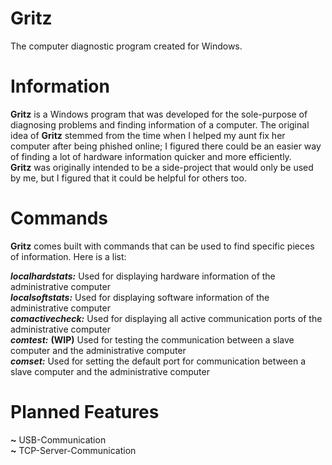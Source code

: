 # Gritz
The computer diagnostic program created for Windows.

# Information  
**Gritz** is a Windows program that was developed for the sole-purpose of diagnosing problems and finding information of a computer.
The original idea of **Gritz** stemmed from the time when I helped my aunt fix her computer after being phished online; I figured there could be an easier way of finding a lot of hardware information quicker and more efficiently.  
**Gritz** was originally intended to be a side-project that would only be used by me, but I figured that it could be helpful for others too.

# Commands 
**Gritz** comes built with commands that can be used to find specific pieces of information. Here is a list:  

***localhardstats:*** Used for displaying hardware information of the administrative computer  
***localsoftstats:*** Used for displaying software information of the administrative computer  
***comactivecheck:*** Used for displaying all active communication ports of the administrative computer  
***comtest:*** **(WIP)** Used for testing the communication between a slave computer and the administrative computer  
***comset:*** Used for setting the default port for communication between a slave computer and the administrative computer

# Planned Features  
**~** USB-Communication  
**~** TCP-Server-Communication
